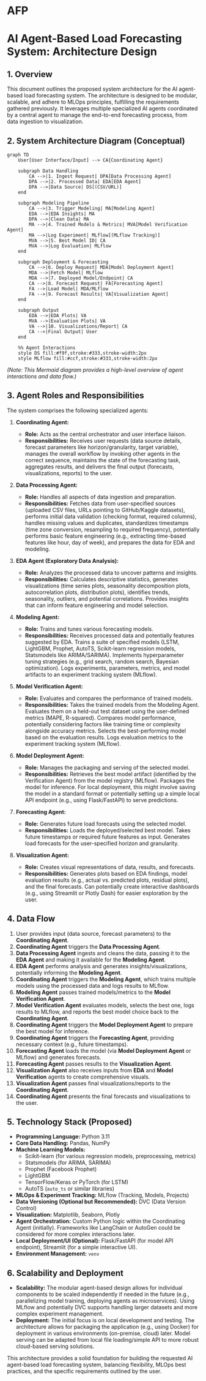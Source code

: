 # AFP

# AI Agent-Based Load Forecasting System: Architecture Design

## 1. Overview

This document outlines the proposed system architecture for the AI agent-based load forecasting system. The architecture is designed to be modular, scalable, and adhere to MLOps principles, fulfilling the requirements gathered previously. It leverages multiple specialized AI agents coordinated by a central agent to manage the end-to-end forecasting process, from data ingestion to visualization.

## 2. System Architecture Diagram (Conceptual)

```mermaid
graph TD
    User[User Interface/Input] --> CA{Coordinating Agent}

    subgraph Data Handling
        CA -->|1. Ingest Request| DPA[Data Processing Agent]
        DPA -->|2. Processed Data| EDA[EDA Agent]
        DPA -->|Data Source| DS[(CSV/URL)]
    end

    subgraph Modeling Pipeline
        CA -->|3. Trigger Modeling| MA[Modeling Agent]
        EDA -->|EDA Insights| MA
        DPA -->|Clean Data| MA
        MA -->|4. Trained Models & Metrics| MVA[Model Verification Agent]
        MA -->|Log Experiment| MLflow[(MLflow Tracking)]
        MVA -->|5. Best Model ID| CA
        MVA -->|Log Evaluation| MLflow
    end

    subgraph Deployment & Forecasting
        CA -->|6. Deploy Request| MDA[Model Deployment Agent]
        MDA -->|Fetch Model| MLflow
        MDA -->|7. Deployed Model/Endpoint| CA
        CA -->|8. Forecast Request| FA[Forecasting Agent]
        FA -->|Load Model| MDA/MLflow
        FA -->|9. Forecast Results| VA[Visualization Agent]
    end

    subgraph Output
        EDA -->|EDA Plots| VA
        MVA -->|Evaluation Plots| VA
        VA -->|10. Visualizations/Report| CA
        CA -->|Final Output| User
    end

    %% Agent Interactions
    style DS fill:#f9f,stroke:#333,stroke-width:2px
    style MLflow fill:#ccf,stroke:#333,stroke-width:2px
```
*(Note: This Mermaid diagram provides a high-level overview of agent interactions and data flow.)*

## 3. Agent Roles and Responsibilities

The system comprises the following specialized agents:

1.  **Coordinating Agent:**
    *   **Role:** Acts as the central orchestrator and user interface liaison.
    *   **Responsibilities:** Receives user requests (data source details, forecast parameters like horizon/granularity, target variable), manages the overall workflow by invoking other agents in the correct sequence, maintains the state of the forecasting task, aggregates results, and delivers the final output (forecasts, visualizations, reports) to the user.

2.  **Data Processing Agent:**
    *   **Role:** Handles all aspects of data ingestion and preparation.
    *   **Responsibilities:** Fetches data from user-specified sources (uploaded CSV files, URLs pointing to GitHub/Kaggle datasets), performs initial data validation (checking format, required columns), handles missing values and duplicates, standardizes timestamps (time zone conversion, resampling to required frequency), potentially performs basic feature engineering (e.g., extracting time-based features like hour, day of week), and prepares the data for EDA and modeling.

3.  **EDA Agent (Exploratory Data Analysis):**
    *   **Role:** Analyzes the processed data to uncover patterns and insights.
    *   **Responsibilities:** Calculates descriptive statistics, generates visualizations (time series plots, seasonality decomposition plots, autocorrelation plots, distribution plots), identifies trends, seasonality, outliers, and potential correlations. Provides insights that can inform feature engineering and model selection.

4.  **Modeling Agent:**
    *   **Role:** Trains and tunes various forecasting models.
    *   **Responsibilities:** Receives processed data and potentially features suggested by EDA. Trains a suite of specified models (LSTM, LightGBM, Prophet, AutoTS, Scikit-learn regression models, Statsmodels like ARIMA/SARIMA). Implements hyperparameter tuning strategies (e.g., grid search, random search, Bayesian optimization). Logs experiments, parameters, metrics, and model artifacts to an experiment tracking system (MLflow).

5.  **Model Verification Agent:**
    *   **Role:** Evaluates and compares the performance of trained models.
    *   **Responsibilities:** Takes the trained models from the Modeling Agent. Evaluates them on a held-out test dataset using the user-defined metrics (MAPE, R-squared). Compares model performance, potentially considering factors like training time or complexity alongside accuracy metrics. Selects the best-performing model based on the evaluation results. Logs evaluation metrics to the experiment tracking system (MLflow).

6.  **Model Deployment Agent:**
    *   **Role:** Manages the packaging and serving of the selected model.
    *   **Responsibilities:** Retrieves the best model artifact (identified by the Verification Agent) from the model registry (MLflow). Packages the model for inference. For local deployment, this might involve saving the model in a standard format or potentially setting up a simple local API endpoint (e.g., using Flask/FastAPI) to serve predictions.

7.  **Forecasting Agent:**
    *   **Role:** Generates future load forecasts using the selected model.
    *   **Responsibilities:** Loads the deployed/selected best model. Takes future timestamps or required future features as input. Generates load forecasts for the user-specified horizon and granularity.

8.  **Visualization Agent:**
    *   **Role:** Creates visual representations of data, results, and forecasts.
    *   **Responsibilities:** Generates plots based on EDA findings, model evaluation results (e.g., actual vs. predicted plots, residual plots), and the final forecasts. Can potentially create interactive dashboards (e.g., using Streamlit or Plotly Dash) for easier exploration by the user.

## 4. Data Flow

1.  User provides input (data source, forecast parameters) to the **Coordinating Agent**.
2.  **Coordinating Agent** triggers the **Data Processing Agent**.
3.  **Data Processing Agent** ingests and cleans the data, passing it to the **EDA Agent** and making it available for the **Modeling Agent**.
4.  **EDA Agent** performs analysis and generates insights/visualizations, potentially informing the **Modeling Agent**.
5.  **Coordinating Agent** triggers the **Modeling Agent**, which trains multiple models using the processed data and logs results to MLflow.
6.  **Modeling Agent** passes trained models/metrics to the **Model Verification Agent**.
7.  **Model Verification Agent** evaluates models, selects the best one, logs results to MLflow, and reports the best model choice back to the **Coordinating Agent**.
8.  **Coordinating Agent** triggers the **Model Deployment Agent** to prepare the best model for inference.
9.  **Coordinating Agent** triggers the **Forecasting Agent**, providing necessary context (e.g., future timestamps).
10. **Forecasting Agent** loads the model (via **Model Deployment Agent** or MLflow) and generates forecasts.
11. **Forecasting Agent** passes results to the **Visualization Agent**.
12. **Visualization Agent** also receives inputs from **EDA** and **Model Verification** agents to create comprehensive visuals.
13. **Visualization Agent** passes final visualizations/reports to the **Coordinating Agent**.
14. **Coordinating Agent** presents the final forecasts and visualizations to the user.

## 5. Technology Stack (Proposed)

*   **Programming Language:** Python 3.11
*   **Core Data Handling:** Pandas, NumPy
*   **Machine Learning Models:**
    *   Scikit-learn (for various regression models, preprocessing, metrics)
    *   Statsmodels (for ARIMA, SARIMA)
    *   Prophet (Facebook Prophet)
    *   LightGBM
    *   TensorFlow/Keras or PyTorch (for LSTM)
    *   AutoTS (`auto_ts` or similar libraries)
*   **MLOps & Experiment Tracking:** MLflow (Tracking, Models, Projects)
*   **Data Versioning (Optional but Recommended):** DVC (Data Version Control)
*   **Visualization:** Matplotlib, Seaborn, Plotly
*   **Agent Orchestration:** Custom Python logic within the Coordinating Agent (initially). Frameworks like LangChain or AutoGen could be considered for more complex interactions later.
*   **Local Deployment/UI (Optional):** Flask/FastAPI (for model API endpoint), Streamlit (for a simple interactive UI).
*   **Environment Management:** `venv`

## 6. Scalability and Deployment

*   **Scalability:** The modular agent-based design allows for individual components to be scaled independently if needed in the future (e.g., parallelizing model training, deploying agents as microservices). Using MLflow and potentially DVC supports handling larger datasets and more complex experiment management.
*   **Deployment:** The initial focus is on local development and testing. The architecture allows for packaging the application (e.g., using Docker) for deployment in various environments (on-premise, cloud) later. Model serving can be adapted from local file loading/simple API to more robust cloud-based serving solutions.

This architecture provides a solid foundation for building the requested AI agent-based load forecasting system, balancing flexibility, MLOps best practices, and the specific requirements outlined by the user.
